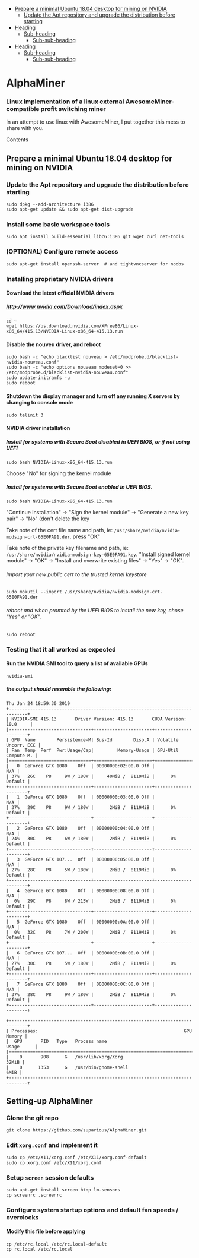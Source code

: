 - [Prepare a minimal Ubuntu 18.04 desktop for mining on NVIDIA](#heading)
  * [Update the Apt repository and upgrade the distribution before starting](#sub-heading)
- [Heading](#heading-1)
  * [Sub-heading](#sub-heading-1)
    + [Sub-sub-heading](#sub-sub-heading-1)
- [Heading](#heading-2)
  * [Sub-heading](#sub-heading-2)
    + [Sub-sub-heading](#sub-sub-heading-2)

# AlphaMiner

<!-- toc -->

### Linux implementation of a linux external AwesomeMiner-compatible profit switching miner

In an attempt to use linux with AwesomeMiner, I put together this mess to share with you. 

Contents


## Prepare a minimal Ubuntu 18.04 desktop for mining on NVIDIA

### Update the Apt repository and upgrade the distribution before starting
```
sudo dpkg --add-architecture i386
sudo apt-get update && sudo apt-get dist-upgrade
```

### Install some basic workspace tools
```
sudo apt install build-essential libc6:i386 git wget curl net-tools
```

### (OPTIONAL) Configure remote access
```
sudo apt-get install openssh-server  # and tightvncserver for noobs
```

### Installing proprietary NVIDIA drivers 
#### Download the latest official NVIDIA drivers
##### http://www.nvidia.com/Download/index.aspx
```
cd ~
wget https://us.download.nvidia.com/XFree86/Linux-x86_64/415.13/NVIDIA-Linux-x86_64-415.13.run
```

#### Disable the nouveu driver, and reboot
```
sudo bash -c "echo blacklist nouveau > /etc/modprobe.d/blacklist-nvidia-nouveau.conf"
sudo bash -c "echo options nouveau modeset=0 >> /etc/modprobe.d/blacklist-nvidia-nouveau.conf"
sudo update-initramfs -u
sudo reboot
```

#### Shutdown the display manager and turn off any running X servers by changing to console mode
```
sudo telinit 3
```
#### NVIDIA driver installation
##### Install for systems with Secure Boot disabled in UEFI BIOS, or if not using UEFI
```
sudo bash NVIDIA-Linux-x86_64-415.13.run
```
Choose "No" for signing the kernel module

##### Install for systems with Secure Boot enabled in UEFI BIOS.
```
sudo bash NVIDIA-Linux-x86_64-415.13.run
```
"Continue Installation" -> "Sign the kernel module" -> "Generate a new key pair" -> "No" (don't delete the key

Take note of the cert file name and path, ie: `/usr/share/nvidia/nvidia-modsign-crt-65E0FA91.der`.
press "OK"

Take note of the private key filename and path, ie: `/usr/share/nvidia/nvidia-modsign-key-65E0FA91.key`.
"Install signed kernel module" -> "OK" -> "Install and overwrite existing files" -> "Yes" -> "OK".

###### Import your new public cert to the trusted kernel keystore
```
sudo mokutil --import /usr/share/nvidia/nvidia-modsign-crt-65E0FA91.der
```

###### reboot and when promted by the UEFI BIOS to install the new key, chose "Yes" or "OK".
```
sudo reboot

```

### Testing that it all worked as expected
#### Run the NVIDIA SMI tool to query a list of available GPUs
```
nvidia-smi
```
##### the output should resemble the following:
```
Thu Jan 24 18:59:30 2019
+-----------------------------------------------------------------------------+
| NVIDIA-SMI 415.13       Driver Version: 415.13       CUDA Version: 10.0     |
|-------------------------------+----------------------+----------------------+
| GPU  Name        Persistence-M| Bus-Id        Disp.A | Volatile Uncorr. ECC |
| Fan  Temp  Perf  Pwr:Usage/Cap|         Memory-Usage | GPU-Util  Compute M. |
|===============================+======================+======================|
|   0  GeForce GTX 1080    Off  | 00000000:02:00.0 Off |                  N/A |
| 37%   26C    P8     9W / 180W |     40MiB /  8119MiB |      0%      Default |
+-------------------------------+----------------------+----------------------+
|   1  GeForce GTX 1080    Off  | 00000000:03:00.0 Off |                  N/A |
| 37%   29C    P8     9W / 180W |      2MiB /  8119MiB |      0%      Default |
+-------------------------------+----------------------+----------------------+
|   2  GeForce GTX 1080    Off  | 00000000:04:00.0 Off |                  N/A |
| 24%   30C    P8     6W / 180W |      2MiB /  8119MiB |      0%      Default |
+-------------------------------+----------------------+----------------------+
|   3  GeForce GTX 107...  Off  | 00000000:05:00.0 Off |                  N/A |
| 27%   28C    P8     5W / 180W |      2MiB /  8119MiB |      0%      Default |
+-------------------------------+----------------------+----------------------+
|   4  GeForce GTX 1080    Off  | 00000000:08:00.0 Off |                  N/A |
|  0%   29C    P8     8W / 215W |      2MiB /  8119MiB |      0%      Default |
+-------------------------------+----------------------+----------------------+
|   5  GeForce GTX 1080    Off  | 00000000:0A:00.0 Off |                  N/A |
|  0%   32C    P8     7W / 200W |      2MiB /  8119MiB |      0%      Default |
+-------------------------------+----------------------+----------------------+
|   6  GeForce GTX 107...  Off  | 00000000:0B:00.0 Off |                  N/A |
| 27%   30C    P8     5W / 180W |      2MiB /  8119MiB |      0%      Default |
+-------------------------------+----------------------+----------------------+
|   7  GeForce GTX 1080    Off  | 00000000:0C:00.0 Off |                  N/A |
| 37%   28C    P8     9W / 180W |      2MiB /  8119MiB |      0%      Default |
+-------------------------------+----------------------+----------------------+

+-----------------------------------------------------------------------------+
| Processes:                                                       GPU Memory |
|  GPU       PID   Type   Process name                             Usage      |
|=============================================================================|
|    0       908      G   /usr/lib/xorg/Xorg                            32MiB |
|    0      1353      G   /usr/bin/gnome-shell                           6MiB |
+-----------------------------------------------------------------------------+
```


## Setting-up AlphaMiner
### Clone the git repo
```
git clone https://github.com/suparious/AlphaMiner.git
```

### Edit `xorg.conf` and implement it
```
sudo cp /etc/X11/xorg.conf /etc/X11/xorg.conf-default
sudo cp xorg.conf /etc/X11/xorg.conf
```

### Setup `screen` session defaults
```
sudo apt-get install screen htop lm-sensors
cp screenrc .screenrc
```

### Configure system startup options and default fan speeds / overclocks
#### Modify this file before applying
```
cp /etc/rc.local /etc/rc.local-default
cp rc.local /etc/rc.local
```
